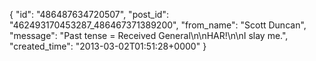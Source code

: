  {
   "id": "486487634720507",
   "post_id": "462493170453287_486467371389200",
   "from_name": "Scott Duncan",
   "message": "Past tense = Received General\n\nHAR!\n\nI slay me.",
   "created_time": "2013-03-02T01:51:28+0000"
 }
